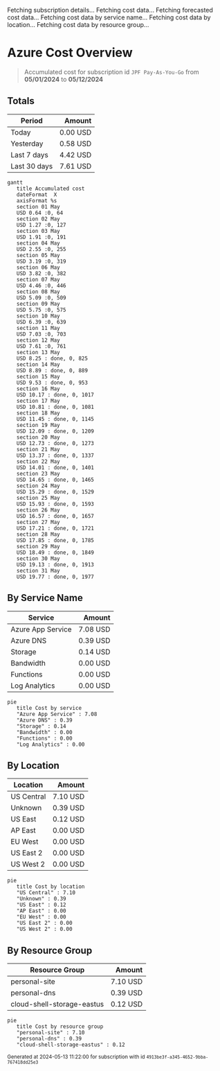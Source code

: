 Fetching subscription details...
Fetching cost data...
Fetching forecasted cost data...
Fetching cost data by service name...
Fetching cost data by location...
Fetching cost data by resource group...
# Azure Cost Overview

> Accumulated cost for subscription id `JPF Pay-As-You-Go` from **05/01/2024** to **05/12/2024**

## Totals

|Period|Amount|
|---|---:|
|Today|0.00 USD|
|Yesterday|0.58 USD|
|Last 7 days|4.42 USD|
|Last 30 days|7.61 USD|

```mermaid
gantt
   title Accumulated cost
   dateFormat  X
   axisFormat %s
   section 01 May
   USD 0.64 :0, 64
   section 02 May
   USD 1.27 :0, 127
   section 03 May
   USD 1.91 :0, 191
   section 04 May
   USD 2.55 :0, 255
   section 05 May
   USD 3.19 :0, 319
   section 06 May
   USD 3.82 :0, 382
   section 07 May
   USD 4.46 :0, 446
   section 08 May
   USD 5.09 :0, 509
   section 09 May
   USD 5.75 :0, 575
   section 10 May
   USD 6.39 :0, 639
   section 11 May
   USD 7.03 :0, 703
   section 12 May
   USD 7.61 :0, 761
   section 13 May
   USD 8.25 : done, 0, 825
   section 14 May
   USD 8.89 : done, 0, 889
   section 15 May
   USD 9.53 : done, 0, 953
   section 16 May
   USD 10.17 : done, 0, 1017
   section 17 May
   USD 10.81 : done, 0, 1081
   section 18 May
   USD 11.45 : done, 0, 1145
   section 19 May
   USD 12.09 : done, 0, 1209
   section 20 May
   USD 12.73 : done, 0, 1273
   section 21 May
   USD 13.37 : done, 0, 1337
   section 22 May
   USD 14.01 : done, 0, 1401
   section 23 May
   USD 14.65 : done, 0, 1465
   section 24 May
   USD 15.29 : done, 0, 1529
   section 25 May
   USD 15.93 : done, 0, 1593
   section 26 May
   USD 16.57 : done, 0, 1657
   section 27 May
   USD 17.21 : done, 0, 1721
   section 28 May
   USD 17.85 : done, 0, 1785
   section 29 May
   USD 18.49 : done, 0, 1849
   section 30 May
   USD 19.13 : done, 0, 1913
   section 31 May
   USD 19.77 : done, 0, 1977
```

## By Service Name

|Service|Amount|
|---|---:|
|Azure App Service|7.08 USD|
|Azure DNS|0.39 USD|
|Storage|0.14 USD|
|Bandwidth|0.00 USD|
|Functions|0.00 USD|
|Log Analytics|0.00 USD|

```mermaid
pie
   title Cost by service
   "Azure App Service" : 7.08
   "Azure DNS" : 0.39
   "Storage" : 0.14
   "Bandwidth" : 0.00
   "Functions" : 0.00
   "Log Analytics" : 0.00
```

## By Location

|Location|Amount|
|---|---:|
|US Central|7.10 USD|
|Unknown|0.39 USD|
|US East|0.12 USD|
|AP East|0.00 USD|
|EU West|0.00 USD|
|US East 2|0.00 USD|
|US West 2|0.00 USD|

```mermaid
pie
   title Cost by location
   "US Central" : 7.10
   "Unknown" : 0.39
   "US East" : 0.12
   "AP East" : 0.00
   "EU West" : 0.00
   "US East 2" : 0.00
   "US West 2" : 0.00
```

## By Resource Group

|Resource Group|Amount|
|---|---:|
|personal-site|7.10 USD|
|personal-dns|0.39 USD|
|cloud-shell-storage-eastus|0.12 USD|

```mermaid
pie
   title Cost by resource group
   "personal-site" : 7.10
   "personal-dns" : 0.39
   "cloud-shell-storage-eastus" : 0.12
```

<sup>Generated at 2024-05-13 11:22:00 for subscription with id `4913be3f-a345-4652-9bba-767418dd25e3`</sup>
